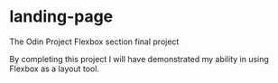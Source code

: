 # landing-page

The Odin Project Flexbox section final project

By completing this project I will have demonstrated my ability
in using Flexbox as a layout tool.
